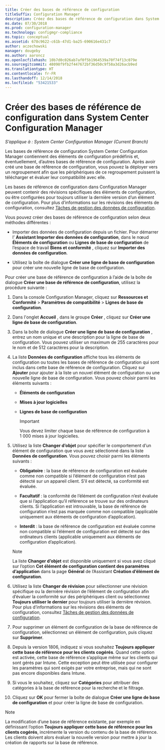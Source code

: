 ```yaml
---
title: Créer des bases de référence de configuration
titleSuffix: Configuration Manager
description: Créez des bases de référence de configuration dans System Center Configuration Manager pour les déployer ensuite dans un regroupement.
ms.date: 07/30/2018
ms.prod: configuration-manager
ms.technology: configmgr-compliance
ms.topic: conceptual
ms.assetid: 678c9622-c61b-47d1-ba25-690616e431c7
author: aczechowski
manager: dougeby
ms.author: aaroncz
ms.openlocfilehash: 10b7d0c026ab7af0f5b1964539a70f74f13c079e
ms.sourcegitcommit: 48098f9fb2f447672bf36d50c9f58a3d26acb9ed
ms.translationtype: HT
ms.contentlocale: fr-FR
ms.lasthandoff: 12/14/2018
ms.locfileid: "53421533"
---
```

# <a name="create-configuration-baselines-in-system-center-configuration-manager"></a>Créer des bases de référence de configuration dans System Center Configuration Manager

*S’applique à : System Center Configuration Manager (Current Branch)*


Les bases de référence de configuration System Center Configuration Manager contiennent des éléments de configuration prédéfinis et, éventuellement, d’autres bases de référence de configuration. Après avoir créé une base de référence de configuration, vous pouvez la déployer vers un regroupement afin que les périphériques de ce regroupement puissent la télécharger et évaluer leur compatibilité avec elle.  

 Les bases de référence de configuration dans Configuration Manager peuvent contenir des révisions spécifiques des éléments de configuration, ou être configurées pour toujours utiliser la dernière version d’un élément de configuration. Pour plus d’informations sur les révisions des éléments de configuration, consultez [Tâches de gestion des données de configuration](../../compliance/deploy-use/management-tasks-for-configuration-data.md).  

 Vous pouvez créer des bases de référence de configuration selon deux méthodes différentes :  

-   Importer des données de configuration depuis un fichier. Pour démarrer l’ **Assistant Importer des données de configuration**, dans le nœud **Éléments de configuration** ou **Lignes de base de configuration** de l’espace de travail **Biens et conformité** , cliquez sur **Importer des données de configuration**.  

-   Utilisez la boîte de dialogue **Créer une ligne de base de configuration** pour créer une nouvelle ligne de base de configuration.  

Pour créer une base de référence de configuration à l’aide de la boîte de dialogue **Créer une base de référence de configuration**, utilisez la procédure suivante :  

1. Dans la console Configuration Manager, cliquez sur **Ressources et Conformité** > **Paramètres de compatibilité** > **Lignes de base de configuration**.  

2. Dans l'onglet **Accueil** , dans le groupe **Créer** , cliquez sur **Créer une ligne de base de configuration**.  

3. Dans la boîte de dialogue **Créer une ligne de base de configuration** , entrez un nom unique et une description pour la ligne de base de configuration. Vous pouvez utiliser un maximum de 255 caractères pour le nom et de 512 caractères pour la description.  

4. La liste **Données de configuration** affiche tous les éléments de configuration ou toutes les bases de référence de configuration qui sont inclus dans cette base de référence de configuration. Cliquez sur **Ajouter** pour ajouter à la liste un nouvel élément de configuration ou une nouvelle ligne de base de configuration. Vous pouvez choisir parmi les éléments suivants :  

   - **Éléments de configuration**  

   - **Mises à jour logicielles**  

   - **Lignes de base de configuration**  
     > [!IMPORTANT]
     > Vous devez limiter chaque base de référence de configuration à 1 000 mises à jour logicielles.
5. Utilisez la liste **Changer d’objet** pour spécifier le comportement d’un élément de configuration que vous avez sélectionné dans la liste **Données de configuration**. Vous pouvez choisir parmi les éléments suivants :  

   -   **Obligatoire** : la base de référence de configuration est évaluée comme non compatible si l’élément de configuration n’est pas détecté sur un appareil client. S’il est détecté, sa conformité est évaluée.  

   -   **Facultatif** : la conformité de l’élément de configuration n’est évaluée que si l’application qu’il référence se trouve sur des ordinateurs clients. Si l’application est introuvable, la base de référence de configuration n’est pas marquée comme non compatible (applicable uniquement aux éléments de configuration d’application).  

   -   **Interdit** : la base de référence de configuration est évaluée comme non compatible si l’élément de configuration est détecté sur des ordinateurs clients (applicable uniquement aux éléments de configuration d’application).  

   > [!NOTE]
   >  La liste **Changer d’objet** est disponible uniquement si vous avez cliqué sur l’option **Cet élément de configuration contient des paramètres d’application** dans la page **Général** de l’Assistant **Création d’élément de configuration**.  

6. Utilisez la liste **Changer de révision** pour sélectionner une révision spécifique ou la dernière révision de l’élément de configuration afin d’évaluer la conformité sur des périphériques client ou sélectionnez **Toujours utiliser le dernier** pour toujours utiliser la dernière révision. Pour plus d’informations sur les révisions des éléments de configuration, consultez [Tâches de gestion des données de configuration](../../compliance/deploy-use/management-tasks-for-configuration-data.md).  

7. Pour supprimer un élément de configuration de la base de référence de configuration, sélectionnez un élément de configuration, puis cliquez sur **Supprimer**.  

8. Depuis la version 1806, indiquez si vous souhaitez **Toujours appliquer cette base de référence pour les clients cogérés**. Quand cette option est activée, cette base de référence s’applique même sur les clients qui sont gérés par Intune.  Cette exception peut être utilisée pour configurer les paramètres qui sont exigés par votre entreprise, mais qui ne sont pas encore disponibles dans Intune. 

9. Si vous le souhaitez, cliquez sur **Catégories** pour attribuer des catégories à la base de référence pour la recherche et le filtrage. 

10. Cliquez sur **OK** pour fermer la boîte de dialogue **Créer une ligne de base de configuration** et pour créer la ligne de base de configuration.  

>[!NOTE]
> La modification d’une base de référence existante, par exemple en définissant l’option **Toujours appliquer cette base de référence pour les clients cogérés**, incrémente la version du contenu de la base de référence. Les clients doivent alors évaluer la nouvelle version pour mettre à jour la création de rapports sur la base de référence. 